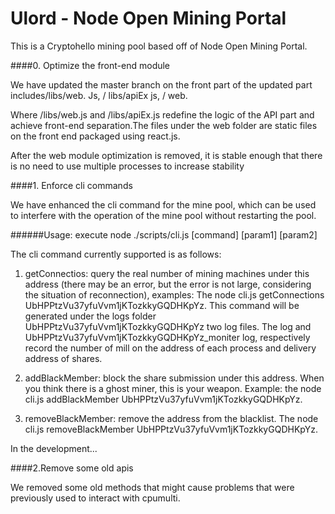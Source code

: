 # Ulord - Node Open Mining Portal


This is a Cryptohello mining pool based off of Node Open Mining Portal.


####0. Optimize the front-end module

We have updated the master branch on the front part of the updated part includes/libs/web. Js, / libs/apiEx js, / web.

Where /libs/web.js and /libs/apiEx.js redefine the logic of the API part and achieve front-end separation.The files under the web folder are static files on the front end packaged using react.js.

After the web module optimization is removed, it is stable enough that there is no need to use multiple processes to increase stability

####1. Enforce cli commands

We have enhanced the cli command for the mine pool, which can be used to interfere with the operation of the mine pool without restarting the pool.

######Usage: execute node ./scripts/cli.js [command] [param1] [param2]

The cli command currently supported is as follows:

1) getConnectios: query the real number of mining machines under this address (there may be an error, but the error is not large, considering the situation of reconnection), examples: The node cli.js getConnections UbHPPtzVu37yfuVvm1jKTozkkyGQDHKpYz. This command will be generated under the logs folder UbHPPtzVu37yfuVvm1jKTozkkyGQDHKpYz two log files. The log and UbHPPtzVu37yfuVvm1jKTozkkyGQDHKpYz_moniter log, respectively record the number of mill on the address of each process and delivery address of shares.

2) addBlackMember: block the share submission under this address. When you think there is a ghost miner, this is your weapon. Example: the node cli.js addBlackMember UbHPPtzVu37yfuVvm1jKTozkkyGQDHKpYz.

3) removeBlackMember: remove the address from the blacklist. The node cli.js removeBlackMember UbHPPtzVu37yfuVvm1jKTozkkyGQDHKpYz.

In the development...

####2.Remove some old apis

We removed some old methods that might cause problems that were previously used to interact with cpumulti.
